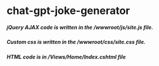 # chat-gpt-joke-generator

##### jQuery AJAX code is written in the /wwwroot/js/site.js file.
##### Custom css is written in the /wwwroot/css/site.css file.
##### HTML code is in /Views/Home/Index.cshtml file
